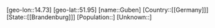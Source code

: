 ﻿---
location: [51.95,14.73]
type: City
tags:
- geo/City


SpocWebEntityId: 30631
isDeleted: false
confidential: public

---
[geo-lon::14.73]
[geo-lat::51.95]
[name::Guben]
[Country::[[Germany]]]
[State::[[Brandenburg]]]
[Population::]
[Unknown::]

